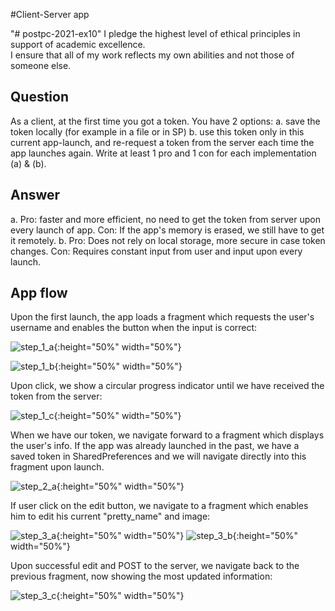 
#Client-Server app

"# postpc-2021-ex10" 
I pledge the highest level of ethical principles in support of academic excellence.  
I ensure that all of my work reflects my own abilities and not those of someone else.

## Question
As a client, at the first time you got a token. You have 2 options:
a. save the token locally (for example in a file or in SP)
b. use this token only in this current app-launch, and re-request a token from the server each time the app launches again.
Write at least 1 pro and 1 con for each implementation (a) & (b).
## Answer
a. Pro: faster and more efficient, no need to get the token from server upon every launch of app.
   Con: If the app's memory is erased, we still have to get it remotely.
b. Pro: Does not rely on local storage, more secure in case token changes.
   Con: Requires constant input from user and input upon every launch.
   

## App flow
Upon the first launch, the app loads a fragment which requests the user's username and enables the button when the input is correct:

![step_1_a](screenshots/step_1_a.png){:height="50%" width="50%"}

![step_1_b](screenshots/step_1_b.png){:height="50%" width="50%"}

Upon click, we show a circular progress indicator until we have received the token from the server:

![step_1_c](screenshots/step_1_c.png){:height="50%" width="50%"}

When we have our token, we navigate forward to a fragment which displays the user's info.
If the app was already launched in the past, we have a saved token in SharedPreferences and we will navigate directly into this fragment upon
launch.

![step_2_a](screenshots/step_2_a.png){:height="50%" width="50%"}

If user click on the edit button, we navigate to a fragment which enables him to edit his current "pretty_name" and image:

![step_3_a](screenshots/step_3_a.png){:height="50%" width="50%"}
![step_3_b](screenshots/step_3_b.png){:height="50%" width="50%"}

Upon successful edit and POST to the server, we navigate back to the previous fragment, now showing the most updated information:

![step_3_c](screenshots/step_3_c.png){:height="50%" width="50%"}
